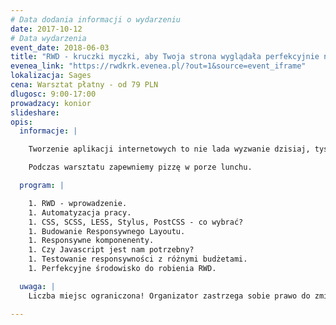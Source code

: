 ```yaml
---
# Data dodania informacji o wydarzeniu
date: 2017-10-12
# Data wydarzenia
event_date: 2018-06-03
title: "RWD - kruczki myczki, aby Twoja strona wyglądała perfekcyjnie na każdym urządzeniu"
evenea_link: "https://rwdkrk.evenea.pl/?out=1&source=event_iframe"
lokalizacja: Sages
cena: Warsztat płatny - od 79 PLN
dlugosc: 9:00-17:00
prowadzacy: konior
slideshare:
opis:
  informacje: |

    Tworzenie aplikacji internetowych to nie lada wyzwanie dzisiaj, tysiące różnych urządzeń, różniących się od siebie wielkością, proporcjami, gęstością pikseli na ekranie oraz wspieraniem nowych standardów. Do tego dochodzą wymagania klientów, aby na każdym urządzeniu strona wyglądała tak samo, aby zapewnić użytkownikom tą samą jakość obsłgi przy korzystaniu z wielu urządzeń. Z pomocą przychodzą zasady Responsive Web Design, ale jak to robić dobrze? Co jest ważne? Co w ogóle jest możliwe? I czy w ogóle warto? Na warsztacie RWD nauczymy się poprawnie implementować rozwiązania, które pozwolą na ten sam 'user feeling' dla każdego naszego klienta. Dowiemy się jak zrobić 'pixel perfect' RWD, poznamy sposoby na testowanie naszego produktu na wielu urządzeniach jednocześnie oraz zautomatyzujemy cały ten proces. Znajomość HTML i CSS na podstawowym poziomie jest wymagana, aby móc w pełni czerpać korzyści z tego warsztatu. 

    Podczas warsztatu zapewniemy pizzę w porze lunchu.

  program: |

    1. RWD - wprowadzenie.
    1. Automatyzacja pracy.
    1. CSS, SCSS, LESS, Stylus, PostCSS - co wybrać?
    1. Budowanie Responsywnego Layoutu.
    1. Responsywne komponenenty.
    1. Czy Javascript jest nam potrzebny?
    1. Testowanie responsywności z różnymi budżetami.
    1. Perfekcyjne środowisko do robienia RWD.

  uwaga: |
    Liczba miejsc ograniczona! Organizator zastrzega sobie prawo do zmiany lokalizacji wydarzenia oraz jego odwołania w przypadku niezgłoszenia się minimalnej liczby uczestników.

---
```

